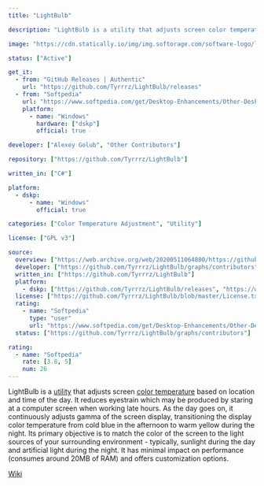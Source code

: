 ```yaml
---
title: "LightBulb"

description: "LightBulb is a utility that adjusts screen color temperature based on location and time of the day"

image: "https://cdn.statically.io/img/img.softorage.com/software-logo/lightbulb.png?h=64"

status: ["Active"]

get_it:
  - from: "GitHub Releases | Authentic"
    url: "https://github.com/Tyrrrz/LightBulb/releases"
  - from: "Softpedia"
    url: "https://www.softpedia.com/get/Desktop-Enhancements/Other-Desktop-Enhancements/LightBulb.shtml"
    platform:
      - name: "Windows"
        hardware: ["dskp"]
        official: true

developer: ["Alexey Golub", "Other Contributors"]

repository: ["https://github.com/Tyrrrz/LightBulb"]

written_in: ["C#"]

platform:
  - dskp:
      - name: "Windows"
        official: true

categories: ["Color Temperature Adjustment", "Utility"]

license: ["GPL v3"]

source:
  overview: ["https://web.archive.org/web/20200511064800/https://github.com/Tyrrrz/LightBulb", "https://web.archive.org/web/20200511065527/https://www.ghacks.net/2017/04/23/lightbulb-open-source-f-lux-alternative-for-windows/"]
  developer: ["https://github.com/Tyrrrz/LightBulb/graphs/contributors"]
  written_in: ["https://github.com/Tyrrrz/LightBulb"]
  platform:
    - dskp: ["https://github.com/Tyrrrz/LightBulb/releases", "https://web.archive.org/web/20200511064800/https://github.com/Tyrrrz/LightBulb"]
  license: ["https://github.com/Tyrrrz/LightBulb/blob/master/License.txt"]
  rating:
    - name: "Softpedia"
      type: "user"
      url: "https://www.softpedia.com/get/Desktop-Enhancements/Other-Desktop-Enhancements/LightBulb.shtml"
  status: ["https://github.com/Tyrrrz/LightBulb/graphs/contributors"]

rating:
  - name: "Softpedia"
    rate: [3.8, 5]
    num: 26
---
```

  LightBulb is a [utility](/categories/utility/) that adjusts screen [color temperature](/categories/color-temperature-adjustment/) based on location and time of the day. It reduces eyestrain which may be produced by staring at a computer screen when working late hours. As the day goes on, it continuously adjusts gamma of the screen display, transitioning the display color temperature from cold blue in the afternoon to warm yellow during the night. Its primary objective is to match the color of the screen to the light sources of your surrounding environment - typically, sunlight during the day and artificial light during the night. It has minimal impact on performance (consumes around 20MB of RAM) and offers customization options.
  
  [Wiki](https://github.com/Tyrrrz/LightBulb/wiki)
